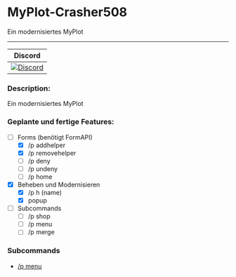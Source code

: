 # MyPlot-Crasher508
Ein modernisiertes MyPlot

---
| Discord |
| :-----: |
[![Discord](https://img.shields.io/badge/chat-on%20discord-7289da.svg)](https://discord.gg/s6H8HjQ) |

### Description:
Ein modernisiertes MyPlot

### Geplante und fertige Features:
- [ ] Forms (benötigt FormAPI)
    - [x] /p addhelper
    - [x] /p removehelper
    - [ ] /p deny
    - [ ] /p undeny
    - [ ] /p home
- [x] Beheben und Modernisieren
    - [x] /p h (name)
    - [x] popup
- [ ] Subcommands
    - [ ] /p shop
    - [ ] /p menu
    - [ ] /p merge
    
### Subcommands
- [/p menu](https://gist.github.com/Crasher508/3ea25be94f656c4568e919523671ad40)
